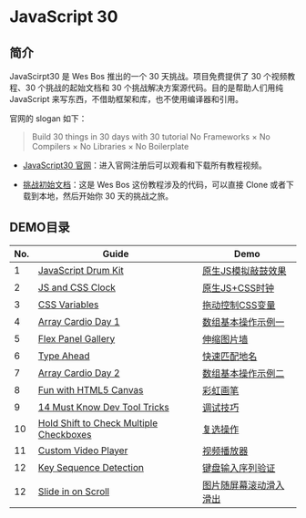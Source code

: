 # JavaScript 30
## 简介
JavaScirpt30 是 Wes Bos 推出的一个 30 天挑战。项目免费提供了 30 个视频教程、30 个挑战的起始文档和 30 个挑战解决方案源代码。目的是帮助人们用纯 JavaScript 来写东西，不借助框架和库，也不使用编译器和引用。

官网的 slogan 如下：
> Build 30 things in 30 days with 30  tutorial
> No Frameworks × No Compilers × No Libraries × No Boilerplate

- [JavaScript30 官网](https://javascript30.com)：进入官网注册后可以观看和下载所有教程视频。

- [挑战初始文档](https://github.com/wesbos/JavaScript30)：这是 Wes Bos 这份教程涉及的代码，可以直接 Clone 或者下载到本地，然后开始你 30 天的挑战之旅。

## DEMO目录
No. | Guide | Demo
--- | --- | ---
1 | [JavaScript Drum Kit](https://github.com/wyx8267/JavaScript30/tree/master/01%20-%20JavaScript%20Drum%20Kit) | [原生JS模拟敲鼓效果](https://wyx8267.github.io/JavaScript30/01%20-%20JavaScript%20Drum%20Kit/)
2 | [JS and CSS Clock](https://github.com/wyx8267/JavaScript30/tree/master/02%20-%20JS%20and%20CSS%20Clock) | [原生JS+CSS时钟](https://wyx8267.github.io/JavaScript30/02%20-%20JS%20and%20CSS%20Clock/)
3 | [CSS Variables](https://github.com/wyx8267/JavaScript30/tree/master/03%20-%20CSS%20Variables) | [拖动控制CSS变量](https://wyx8267.github.io/JavaScript30/03%20-%20CSS%20Variables/)
4 | [Array Cardio Day 1](https://github.com/wyx8267/JavaScript30/tree/master/04%20-%20Array%20Cardio%20Day%201) | [数组基本操作示例一](https://wyx8267.github.io/JavaScript30/04%20-%20Array%20Cardio%20Day%201/)
5 | [Flex Panel Gallery](https://github.com/wyx8267/JavaScript30/tree/master/05%20-%20Flex%20Panel%20Gallery) | [伸缩图片墙](https://wyx8267.github.io/JavaScript30/05%20-%20Flex%20Panel%20Gallery/)
6 | [Type Ahead](https://github.com/wyx8267/JavaScript30/tree/master/06%20-%20Type%20Ahead) | [快速匹配地名](https://wyx8267.github.io/JavaScript30/06%20-%20Type%20Ahead/)
7 | [Array Cardio Day 2](https://github.com/wyx8267/JavaScript30/tree/master/07%20-%20Array%20Cardio%20Day%202) | [数组基本操作示例二](https://wyx8267.github.io/JavaScript30/07%20-%20Array%20Cardio%20Day%202/)
8 | [Fun with HTML5 Canvas](https://github.com/wyx8267/JavaScript30/tree/master/08%20-%20Fun%20with%20HTML5%20Canvas) | [彩虹画笔](https://wyx8267.github.io/JavaScript30/08%20-%20Fun%20with%20HTML5%20Canvas/)
9 | [14 Must Know Dev Tool Tricks](https://github.com/wyx8267/JavaScript30/tree/master/09%20-%2014%20Must%20Know%20Dev%20Tool%20Tricks) | [调试技巧](https://wyx8267.github.io/JavaScript30/09%20-%2014%20Must%20Know%20Dev%20Tool%20Tricks/)
10 | [Hold Shift to Check Multiple Checkboxes](https://github.com/wyx8267/JavaScript30/tree/master/10%20-%20Hold%20Shift%20to%20Check%20Multiple%20Checkboxes) | [复选操作](https://wyx8267.github.io/JavaScript30/10%20-%20Hold%20Shift%20to%20Check%20Multiple%20Checkboxes/)
11 | [Custom Video Player](https://github.com/wyx8267/JavaScript30/tree/master/11%20-%20Custom%20Video%20Player) | [视频播放器](https://wyx8267.github.io/JavaScript30/11%20-%20Custom%20Video%20Player/)
12 | [Key Sequence Detection](https://github.com/wyx8267/JavaScript30/tree/master/12%20-%20Key%20Sequence%20Detection) | [键盘输入序列验证](https://wyx8267.github.io/JavaScript30/12%20-%20Key%20Sequence%20Detection/)
12 | [Slide in on Scroll](https://github.com/wyx8267/JavaScript30/tree/master/13%20-%20Slide%20in%20on%20Scroll/) | [图片随屏幕滚动滑入滑出](https://wyx8267.github.io/JavaScript30/13%20-%20Slide%20in%20on%20Scroll/)